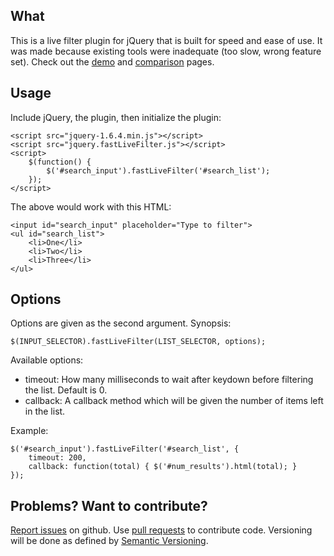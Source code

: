 What
----

This is a live filter plugin for jQuery that is built for speed and ease of use.  It was made because existing tools were inadequate (too slow, wrong feature set).  Check out the [demo](http://anthonybush.com/projects/jquery_fast_live_filter/demo/) and [comparison](http://anthonybush.com/projects/jquery_fast_live_filter/comparison/) pages.

Usage
-----

Include jQuery, the plugin, then initialize the plugin:

	<script src="jquery-1.6.4.min.js"></script>
	<script src="jquery.fastLiveFilter.js"></script>
	<script>
		$(function() {
			$('#search_input').fastLiveFilter('#search_list');
		});
	</script>

The above would work with this HTML:

	<input id="search_input" placeholder="Type to filter">
	<ul id="search_list">
		<li>One</li>
		<li>Two</li>
		<li>Three</li>
	</ul>

Options
-------

Options are given as the second argument. Synopsis:

	$(INPUT_SELECTOR).fastLiveFilter(LIST_SELECTOR, options);

Available options:

- timeout: How many milliseconds to wait after keydown before filtering the list.  Default is 0.
- callback: A callback method which will be given the number of items left in the list.

Example:

	$('#search_input').fastLiveFilter('#search_list', {
		timeout: 200,
		callback: function(total) { $('#num_results').html(total); }
	});

Problems? Want to contribute?
-----------------------------

[Report issues](https://github.com/awbush/jquery-fastLiveFilter/issues) on github.  Use [pull requests](http://help.github.com/send-pull-requests/) to contribute code.  Versioning will be done as defined by [Semantic Versioning](http://semver.org/).
